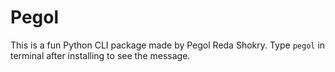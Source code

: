 # Pegol

This is a fun Python CLI package made by Pegol Reda Shokry.
Type `pegol` in terminal after installing to see the message.
